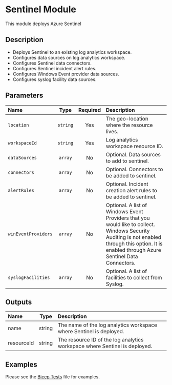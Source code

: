 # Sentinel Module

This module deploys Azure Sentinel

## Description

- Deploys Sentinel to an existing log analytics workspace.
- Configures data sources on log analytics workspace.
- Configures Sentinel data connectors.
- Configures Sentinel incident alert rules.
- Configures Windows Event provider data sources.
- Configures syslog facility data sources.

## Parameters

| Name                | Type     | Required | Description                                                                                                                                                                                     |
| :------------------ | :------: | :------: | :---------------------------------------------------------------------------------------------------------------------------------------------------------------------------------------------- |
| `location`          | `string` | Yes      | The geo-location where the resource lives.                                                                                                                                                      |
| `workspaceId`       | `string` | Yes      | Log analytics workspace resource ID.                                                                                                                                                            |
| `dataSources`       | `array`  | No       | Optional. Data sources to add to sentinel.                                                                                                                                                      |
| `connectors`        | `array`  | No       | Optional. Connectors to be added to sentinel.                                                                                                                                                   |
| `alertRules`        | `array`  | No       | Optional. Incident creation alert rules to be added to sentinel.                                                                                                                                |
| `winEventProviders` | `array`  | No       | Optional. A list of Windows Event Providers that you would like to collect. Windows Security Auditing is not enabled through this option. It is enabled through Azure Sentinel Data Connectors. |
| `syslogFacilities`  | `array`  | No       | Optional. A list of facilities to collect from Syslog.                                                                                                                                          |

## Outputs

| Name       | Type   | Description                                                                |
| :--------- | :----: | :------------------------------------------------------------------------- |
| name       | string | The name of the log analytics workspace where Sentinel is deployed.        |
| resourceId | string | The resource ID of the log analytics workspace where Sentinel is deployed. |

## Examples

Please see the [Bicep Tests](test/main.test.bicep) file for examples.